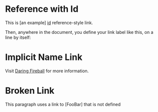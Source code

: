 # Reference with Id

This is [an example] [id] reference-style link.

Then, anywhere in the document, you define your link label like this, on a line by itself:

[id]: http://example.com/  "Optional Title Here"

# Implicit Name Link
Visit [Daring Fireball][] for more information.

[Daring Fireball]: http://daringfireball.net/

# Broken Link

This paragraph uses a link to [FooBar] that is not defined